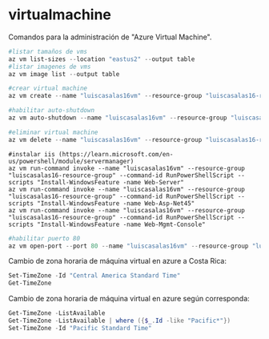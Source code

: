 # virtualmachine

Comandos para la administración de "Azure Virtual Machine".

```powershell
#listar tamaños de vms
az vm list-sizes --location "eastus2" --output table
#listar imagenes de vms
az vm image list --output table
```

```powershell
#crear virtual machine
az vm create --name "luiscasalas16vm" --resource-group "luiscasalas16-resource-group" --location "eastus2" --image "Win2019Datacenter" --size "Standard_B1ms" --admin-username "abc" --admin-password "123" --public-ip-sku "Standard" --public-ip-address-dns-name "luiscasalas16vm"

#habilitar auto-shutdown
az vm auto-shutdown --name "luiscasalas16vm" --resource-group "luiscasalas16-resource-group" --name "luiscasalas16vm" --time 0000

#eliminar virtual machine
az vm delete --name "luiscasalas16vm" --resource-group "luiscasalas16-resource-group" --yes
```

```
#instalar iis (https://learn.microsoft.com/en-us/powershell/module/servermanager)
az vm run-command invoke --name "luiscasalas16vm" --resource-group "luiscasalas16-resource-group" --command-id RunPowerShellScript --scripts "Install-WindowsFeature -name Web-Server"
az vm run-command invoke --name "luiscasalas16vm" --resource-group "luiscasalas16-resource-group" --command-id RunPowerShellScript --scripts "Install-WindowsFeature -name Web-Asp-Net45"
az vm run-command invoke --name "luiscasalas16vm" --resource-group "luiscasalas16-resource-group" --command-id RunPowerShellScript --scripts "Install-WindowsFeature -name Web-Mgmt-Console"
```

```powershell
#habilitar puerto 80
az vm open-port --port 80 --name "luiscasalas16vm" --resource-group "luiscasalas16-resource-group"
```

Cambio de zona horaria de máquina virtual en azure a Costa Rica:

```powershell
Set-TimeZone -Id "Central America Standard Time"
Get-TimeZone
```

Cambio de zona horaria de máquina virtual en azure según corresponda:

```powershell
Get-TimeZone -ListAvailable
Get-TimeZone -ListAvailable | where ({$_.Id -like "Pacific*"})
Set-TimeZone -Id "Pacific Standard Time"
```
